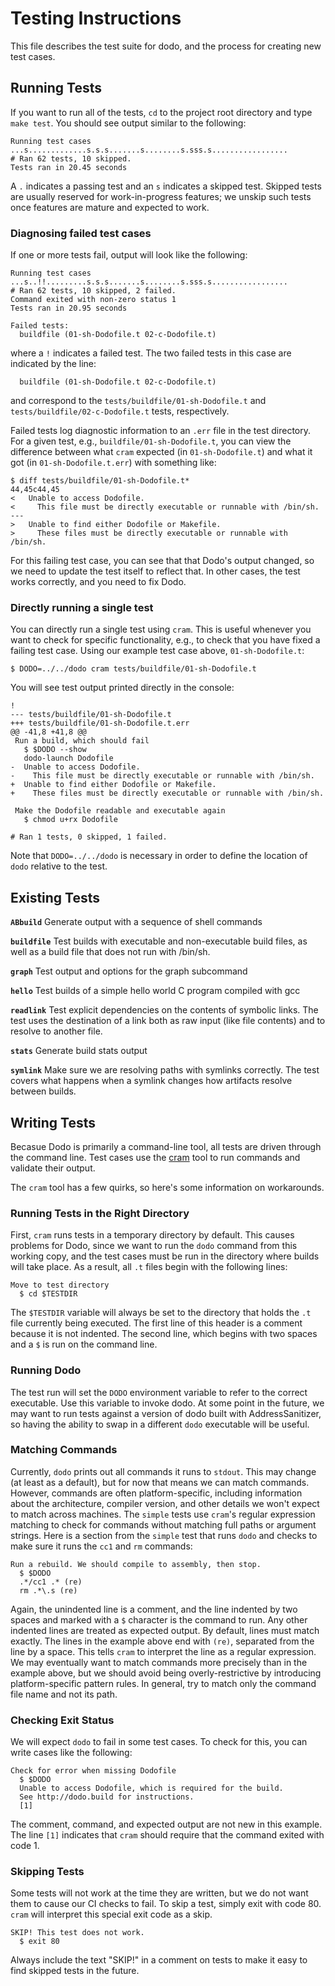 # Testing Instructions
This file describes the test suite for dodo, and the process for creating new test cases.

## Running Tests

If you want to run all of the tests, `cd` to the project root directory and type `make test`.  You should see output similar to the following:

```
Running test cases
...s.............s.s.s.......s........s.sss.s.................
# Ran 62 tests, 10 skipped.
Tests ran in 20.45 seconds
```

A `.` indicates a passing test and an `s` indicates a skipped test.  Skipped tests are usually reserved for work-in-progress features; we unskip such tests once features are mature and expected to work.

### Diagnosing failed test cases

If one or more tests fail, output will look like the following:

```
Running test cases
...s..!!.........s.s.s.......s........s.sss.s.................
# Ran 62 tests, 10 skipped, 2 failed.
Command exited with non-zero status 1
Tests ran in 20.95 seconds

Failed tests:
  buildfile (01-sh-Dodofile.t 02-c-Dodofile.t)
```

where a `!` indicates a failed test.  The two failed tests in this case are indicated by the line:

```
  buildfile (01-sh-Dodofile.t 02-c-Dodofile.t)
```

and correspond to the `tests/buildfile/01-sh-Dodofile.t` and `tests/buildfile/02-c-Dodofile.t` tests, respectively.

Failed tests log diagnostic information to an `.err` file in the test directory.  For a given test, e.g., `buildfile/01-sh-Dodofile.t`, you can view the difference between what `cram` expected (in `01-sh-Dodofile.t`) and what it got (in `01-sh-Dodofile.t.err`) with something like:

```
$ diff tests/buildfile/01-sh-Dodofile.t*
44,45c44,45
<   Unable to access Dodofile.
<     This file must be directly executable or runnable with /bin/sh.
---
>   Unable to find either Dodofile or Makefile.
>     These files must be directly executable or runnable with /bin/sh.
```

For this failing test case, you can see that that Dodo's output changed, so we need to update the test itself to reflect that.  In other cases, the test works correctly, and you need to fix Dodo.

### Directly running a single test

You can directly run a single test using `cram`.  This is useful whenever you want to check for specific functionality, e.g., to check that you have fixed a failing test case.  Using our example test case above, `01-sh-Dodofile.t`:

```
$ DODO=../../dodo cram tests/buildfile/01-sh-Dodofile.t
```

You will see test output printed directly in the console:

```
!
--- tests/buildfile/01-sh-Dodofile.t
+++ tests/buildfile/01-sh-Dodofile.t.err
@@ -41,8 +41,8 @@
 Run a build, which should fail
   $ $DODO --show
   dodo-launch Dodofile
-  Unable to access Dodofile.
-    This file must be directly executable or runnable with /bin/sh.
+  Unable to find either Dodofile or Makefile.
+    These files must be directly executable or runnable with /bin/sh.
 
 Make the Dodofile readable and executable again
   $ chmod u+rx Dodofile

# Ran 1 tests, 0 skipped, 1 failed.
```

Note that `DODO=../../dodo` is necessary in order to define the location of `dodo` relative to the test.

## Existing Tests

**`ABbuild`** 
Generate output with a sequence of shell commands

**`buildfile`** 
Test builds with executable and non-executable build files, as well as a build file that does not run with /bin/sh.

**`graph`** 
Test output and options for the graph subcommand

**`hello`** 
Test builds of a simple hello world C program compiled with gcc

**`readlink`** 
Test explicit dependencies on the contents of symbolic links. The test uses the destination of a link both as raw input (like file contents) and to resolve to another file.

**`stats`** 
Generate build stats output

**`symlink`** 
Make sure we are resolving paths with symlinks correctly. The test covers what happens when a symlink changes how artifacts resolve between builds.

## Writing Tests
Becasue Dodo is primarily a command-line tool, all tests are driven through the command line. Test cases use the [cram](https://pypi.org/project/cram/) tool to run commands and validate their output.

The `cram` tool has a few quirks, so here's some information on workarounds.

### Running Tests in the Right Directory
First, `cram` runs tests in a temporary directory by default. This causes problems for Dodo, since we want to run the `dodo` command from this working copy, and the test cases must be run in the directory where builds will take place. As a result, all `.t` files begin with the following lines:

```
Move to test directory
  $ cd $TESTDIR
```

The `$TESTDIR` variable will always be set to the directory that holds the `.t` file currently being executed. The first line of this header is a comment because it is not indented. The second line, which begins with two spaces and a `$` is run on the command line.

### Running Dodo
The test run will set the `DODO` environment variable to refer to the correct executable. Use this variable to invoke dodo. At some point in the future, we may want to run tests against a version of dodo built with AddressSanitizer, so having the ability to swap in a different `dodo` executable will be useful.

### Matching Commands
Currently, `dodo` prints out all commands it runs to `stdout`. This may change (at least as a default), but for now that means we can match commands. However, commands are often platform-specific, including information about the architecture, compiler version, and other details we won't expect to match across machines. The `simple` tests use `cram`'s regular expression matching to check for commands without matching full paths or argument strings. Here is a section from the `simple` test that runs `dodo` and checks to make sure it runs the `cc1` and `rm` commands:

```
Run a rebuild. We should compile to assembly, then stop.
  $ $DODO
  .*/cc1 .* (re)
  rm .*\.s (re)
```

Again, the unindented line is a comment, and the line indented by two spaces and marked with a `$` character is the command to run. Any other indented lines are treated as expected output. By default, lines must match exactly. The lines in the example above end with `(re)`, separated from the line by a space. This tells `cram` to interpret the line as a regular expression. We may eventually want to match commands more precisely than in the example above, but we should avoid being overly-restrictive by introducing platform-specific pattern rules. In general, try to match only the command file name and not its path.

### Checking Exit Status
We will expect `dodo` to fail in some test cases. To check for this, you can write cases like the following:

```
Check for error when missing Dodofile
  $ $DODO
  Unable to access Dodofile, which is required for the build.
  See http://dodo.build for instructions.
  [1]
```

The comment, command, and expected output are not new in this example. The line `[1]` indicates that `cram` should require that the command exited with code 1.

### Skipping Tests
Some tests will not work at the time they are written, but we do not want them to cause our CI checks to fail. To skip a test, simply exit with code 80. `cram` will interpret this special exit code as a skip.

```
SKIP! This test does not work.
  $ exit 80
```

Always include the text "SKIP!" in a comment on tests to make it easy to find skipped tests in the future.
